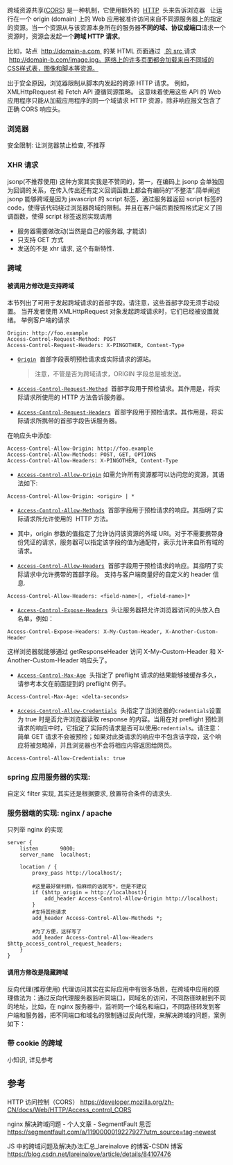 跨域资源共享([CORS](https://developer.mozilla.org/en-US/docs/Glossary/CORS "CORS: CORS (Cross-Origin Resource Sharing) is a system, consisting of transmitting HTTP headers, that determines whether browsers block frontend JavaScript code from accessing responses for cross-origin requests.")) 是一种机制，它使用额外的  [HTTP](https://developer.mozilla.org/en-US/docs/Glossary/HTTP "HTTP: The HyperText Transfer Protocol (HTTP) is the underlying network protocol that enables transfer of hypermedia documents on the Web, typically between a browser and a server so that humans can read them. The current version of the HTTP specification is called HTTP/2.")  头来告诉浏览器   让运行在一个 origin (domain) 上的 Web 应用被准许访问来自不同源服务器上的指定的资源。当一个资源从与该资源本身所在的服务器**不同的域、协议或端口**请求一个资源时，资源会发起一个**跨域 HTTP 请求**。

比如，站点  http://domain-a.com  的某 HTML 页面通过  [<img> 的 src ](https://developer.mozilla.org/zh-CN/docs/Web/HTML/Element/Img#Attributes)请求  http://domain-b.com/image.jpg。网络上的许多页面都会加载来自不同域的CSS样式表，图像和脚本等资源。

出于安全原因，浏览器限制从脚本内发起的跨源 HTTP 请求。 例如，XMLHttpRequest 和 Fetch API 遵循同源策略。 这意味着使用这些 API 的 Web 应用程序只能从加载应用程序的同一个域请求 HTTP 资源，除非响应报文包含了正确 CORS 响应头。

### 浏览器

安全限制: 让浏览器禁止检查, 不推荐

### XHR 请求

jsonp(不推荐使用)
这种方案其实我是不赞同的，第一，在编码上 jsonp 会单独因为回调的关系，在传入传出还有定义回调函数上都会有编码的”不整洁”.简单阐述 jsonp 能够跨域是因为 javascript 的 script 标签，通过服务器返回 script 标签的 code，使得该代码绕过浏览器跨域的限制。并且在客户端页面按照格式定义了回调函数，使得 script 标签返回实现调用

- 服务器需要做改动(当然是自己的服务器, 才能该)
- 只支持 GET 方式
- 发送的不是 xhr 请求, 这个有新特性.

### 跨域

#### 被调用方修改是支持跨域

本节列出了可用于发起跨域请求的首部字段。请注意，这些首部字段无须手动设置。 当开发者使用 XMLHttpRequest 对象发起跨域请求时，它们已经被设置就绪。
举例客户端的请求

```
Origin: http://foo.example
Access-Control-Request-Method: POST
Access-Control-Request-Headers: X-PINGOTHER, Content-Type
```

- [`Origin`](https://developer.mozilla.org/zh-CN/docs/Web/HTTP/Headers/Origin "请求首部字段 Origin 指示了请求来自于哪个站点。该字段仅指示服务器名称，并不包含任何路径信息。该首部用于 CORS 请求或者 POST 请求。除了不包含路径信息，该字段与 Referer 首部字段相似。")  首部字段表明预检请求或实际请求的源站。

  > 注意，不管是否为跨域请求，ORIGIN 字段总是被发送。

- [`Access-Control-Request-Method`](https://developer.mozilla.org/zh-CN/docs/Web/HTTP/Headers/Access-Control-Request-Method "The compatibility table in this page is generated from structured data. If you'd like to contribute to the data, please check out https://github.com/mdn/browser-compat-data and send us a pull request.")  首部字段用于预检请求。其作用是，将实际请求所使用的 HTTP 方法告诉服务器。

- [`Access-Control-Request-Headers`](https://developer.mozilla.org/zh-CN/docs/Web/HTTP/Headers/Access-Control-Request-Headers "请求头  Access-Control-Request-Headers 出现于 preflight request （预检请求）中，用于通知服务器在真正的请求中会采用哪些请求头。")  首部字段用于预检请求。其作用是，将实际请求所携带的首部字段告诉服务器。

在响应头中添加:

```
Access-Control-Allow-Origin: http://foo.example
Access-Control-Allow-Methods: POST, GET, OPTIONS
Access-Control-Allow-Headers: X-PINGOTHER, Content-Type
```

- [`Access-Control-Allow-Origin`](https://developer.mozilla.org/zh-CN/docs/Web/HTTP/Headers/Access-Control-Allow-Origin) 如需允许所有资源都可以访问您的资源，其语法如下:

```
Access-Control-Allow-Origin: <origin> | *
```

- [`Access-Control-Allow-Methods`](https://developer.mozilla.org/zh-CN/docs/Web/HTTP/Headers/Access-Control-Allow-Methods "响应首部 Access-Control-Allow-Methods 在对 preflight request.（预检请求）的应答中明确了客户端所要访问的资源允许使用的方法或方法列表。")  首部字段用于预检请求的响应。其指明了实际请求所允许使用的  HTTP 方法。

- 其中，origin 参数的值指定了允许访问该资源的外域 URI。对于不需要携带身份凭证的请求，服务器可以指定该字段的值为通配符，表示允许来自所有域的请求。

- [`Access-Control-Allow-Headers`](https://developer.mozilla.org/zh-CN/docs/Web/HTTP/Headers/Access-Control-Allow-Headers "响应首部 Access-Control-Allow-Headers 用于 preflight request （预检请求）中，列出了将会在正式请求的 Access-Control-Request-Headers 字段中出现的首部信息。")  首部字段用于预检请求的响应。其指明了实际请求中允许携带的首部字段。
  支持与客户端商量好的自定义的 header 信息.

```
Access-Control-Allow-Headers: <field-name>[, <field-name>]*
```

- [`Access-Control-Expose-Headers`](https://developer.mozilla.org/zh-CN/docs/Web/HTTP/Headers/Access-Control-Expose-Headers "响应首部 Access-Control-Expose-Headers 列出了哪些首部可以作为响应的一部分暴露给外部。")  头让服务器把允许浏览器访问的头放入白名单，例如：

```
Access-Control-Expose-Headers: X-My-Custom-Header, X-Another-Custom-Header
```

这样浏览器就能够通过 getResponseHeader 访问 X-My-Custom-Header 和 X-Another-Custom-Header 响应头了。

- [`Access-Control-Max-Age`](https://developer.mozilla.org/zh-CN/docs/Web/HTTP/Headers/Access-Control-Max-Age "The Access-Control-Max-Age 这个响应头表示 preflight request  （预检请求）的返回结果（即 Access-Control-Allow-Methods 和Access-Control-Allow-Headers 提供的信息） 可以被缓存多久。")  头指定了 preflight 请求的结果能够被缓存多久，请参考本文在前面提到的 preflight 例子。

```
Access-Control-Max-Age: <delta-seconds>
```

- [`Access-Control-Allow-Credentials`](https://developer.mozilla.org/zh-CN/docs/Web/HTTP/Headers/Access-Control-Allow-Credentials "Access-Control-Allow-Credentials 响应头表示是否可以将对请求的响应暴露给页面。返回true则可以，其他值均不可以。")  头指定了当浏览器的`credentials`设置为 true 时是否允许浏览器读取 response 的内容。当用在对 preflight 预检测请求的响应中时，它指定了实际的请求是否可以使用`credentials`。请注意：简单 GET 请求不会被预检；如果对此类请求的响应中不包含该字段，这个响应将被忽略掉，并且浏览器也不会将相应内容返回给网页。

```
Access-Control-Allow-Credentials: true
```

### spring 应用服务器的实现:

自定义 filter 实现, 其实还是根据要求, 放置符合条件的请求头.

### 服务器端的实现: nginx / apache

只列举 nginx 的实现

```
server {
    listen       9000;
    server_name  localhost;

    location / {
        proxy_pass http://localhost/;

        #这里最好做判断，怕麻烦的话就写*，但是不建议
        if ($http_origin = http://localhost){
            add_header Access-Control-Allow-Origin http://localhost;
        }
        #支持其他请求
        add_header Access-Control-Allow-Methods *;

        #为了方便，这样写了
        add_header Access-Control-Allow-Headers $http_access_control_request_headers;
    }
}
```

#### 调用方修改是隐藏跨域

反向代理(推荐使用)
代理访问其实在实际应用中有很多场景，在跨域中应用的原理做法为：通过反向代理服务器监听同端口，同域名的访问，不同路径映射到不同的地址，比如，在 nginx 服务器中，监听同一个域名和端口，不同路径转发到客户端和服务器，把不同端口和域名的限制通过反向代理，来解决跨域的问题，案例如下：

### 带 cookie 的跨域

小知识, 详见参考

## 参考

HTTP 访问控制（CORS）
https://developer.mozilla.org/zh-CN/docs/Web/HTTP/Access_control_CORS

nginx 解决跨域问题 - 个人文章 - SegmentFault 思否
https://segmentfault.com/a/1190000019227927?utm_source=tag-newest

JS 中的跨域问题及解决办法汇总\_lareinalove 的博客-CSDN 博客
https://blog.csdn.net/lareinalove/article/details/84107476
